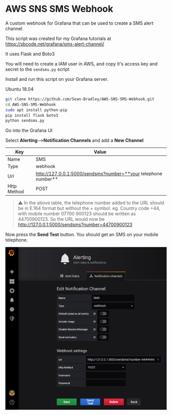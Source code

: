 # AWS SNS SMS Webhook

A custom webhook for Grafana that can be used to create a SMS alert channel.

This script was created for my Grafana tutorials at https://sbcode.net/grafana/sms-alert-channel/

It uses Flask and Boto3

You will need to create a IAM user in AWS, and copy it's access key and secret to the `sendsms.py` script

Install and run this script on your Grafana server.

Ubuntu 18.04
```bash
git clone https://github.com/Sean-Bradley/AWS-SNS-SMS-Webhook.git
cd AWS-SNS-SMS-Webhook
sudo apt install python-pip
pip install flask boto3
python sendsms.py
```

Go into the Grafana UI

Select **Alerting**-->**Notification Channels** and add a **New Channel**

Key | Value
-- | --
Name | SMS
Type | webhook
Url  | http://127.0.0.1:5000/sendsms?number=**your telephone number**
Http Method | POST

> :warning: In the above table, the telephone number added to the URL should be in E.164 format but without the + symbol. 
  eg. Country code +44, with mobile number 07700 900123 should be written as 44700900123. 
  So the URL would now be http://127.0.0.1:5000/sendsms?number=44700900123 

Now press the **Send Test** button. You should get an SMS on your mobile telephone.

![Example SMS Alert Channel Config in Grafana](alert-channel.jpg)